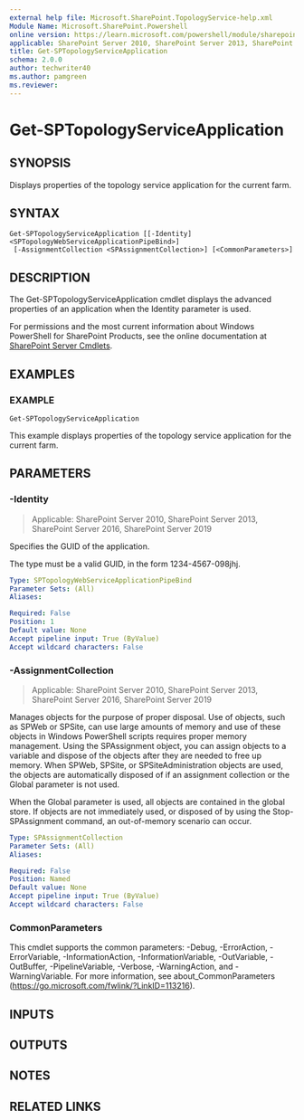 ```yaml
---
external help file: Microsoft.SharePoint.TopologyService-help.xml
Module Name: Microsoft.SharePoint.Powershell
online version: https://learn.microsoft.com/powershell/module/sharepoint-server/get-sptopologyserviceapplication
applicable: SharePoint Server 2010, SharePoint Server 2013, SharePoint Server 2016, SharePoint Server 2019
title: Get-SPTopologyServiceApplication
schema: 2.0.0
author: techwriter40
ms.author: pamgreen
ms.reviewer:
---
```


# Get-SPTopologyServiceApplication

## SYNOPSIS

Displays properties of the topology service application for the current farm.


## SYNTAX

```
Get-SPTopologyServiceApplication [[-Identity] <SPTopologyWebServiceApplicationPipeBind>]
 [-AssignmentCollection <SPAssignmentCollection>] [<CommonParameters>]
```

## DESCRIPTION
The Get-SPTopologyServiceApplication cmdlet displays the advanced properties of an application when the Identity parameter is used.

For permissions and the most current information about Windows PowerShell for SharePoint Products, see the online documentation at [SharePoint Server Cmdlets](https://learn.microsoft.com/powershell/sharepoint/sharepoint-server/sharepoint-server-cmdlets).

## EXAMPLES

### EXAMPLE
```
Get-SPTopologyServiceApplication
```

This example displays properties of the topology service application for the current farm.

## PARAMETERS

### -Identity

> Applicable: SharePoint Server 2010, SharePoint Server 2013, SharePoint Server 2016, SharePoint Server 2019

Specifies the GUID of the application.

The type must be a valid GUID, in the form 1234-4567-098jhj.

```yaml
Type: SPTopologyWebServiceApplicationPipeBind
Parameter Sets: (All)
Aliases:

Required: False
Position: 1
Default value: None
Accept pipeline input: True (ByValue)
Accept wildcard characters: False
```

### -AssignmentCollection

> Applicable: SharePoint Server 2010, SharePoint Server 2013, SharePoint Server 2016, SharePoint Server 2019

Manages objects for the purpose of proper disposal.
Use of objects, such as SPWeb or SPSite, can use large amounts of memory and use of these objects in Windows PowerShell scripts requires proper memory management.
Using the SPAssignment object, you can assign objects to a variable and dispose of the objects after they are needed to free up memory.
When SPWeb, SPSite, or SPSiteAdministration objects are used, the objects are automatically disposed of if an assignment collection or the Global parameter is not used.

When the Global parameter is used, all objects are contained in the global store.
If objects are not immediately used, or disposed of by using the Stop-SPAssignment command, an out-of-memory scenario can occur.

```yaml
Type: SPAssignmentCollection
Parameter Sets: (All)
Aliases:

Required: False
Position: Named
Default value: None
Accept pipeline input: True (ByValue)
Accept wildcard characters: False
```

### CommonParameters
This cmdlet supports the common parameters: -Debug, -ErrorAction, -ErrorVariable, -InformationAction, -InformationVariable, -OutVariable, -OutBuffer, -PipelineVariable, -Verbose, -WarningAction, and -WarningVariable. For more information, see about_CommonParameters (https://go.microsoft.com/fwlink/?LinkID=113216).

## INPUTS

## OUTPUTS

## NOTES

## RELATED LINKS
